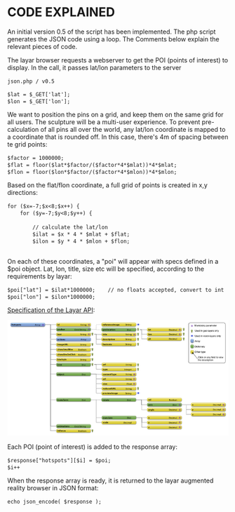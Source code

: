 # CODE EXPLAINED

An initial version 0.5 of the script has been implemented. The php script generates the JSON code using a loop. The Comments below explain the relevant pieces of code. 

The layar browser requests a webserver to get the POI (points of interest) to display. In the call, it passes lat/lon parameters to the server 

```
json.php / v0.5

```

```
$lat = $_GET['lat'];
$lon = $_GET['lon'];
```

We want to position the pins on a grid, and keep them on the same grid for all users. The sculpture will be a multi-user experience. To prevent pre-calculation of all pins all over the world, any lat/lon coordinate is mapped to a coordinate that is rounded off. In this case, there's 4m of spacing between te grid points:

```
$factor = 1000000;
$flat = floor($lat*$factor/($factor*4*$mlat))*4*$mlat;
$flon = floor($lon*$factor/($factor*4*$mlon))*4*$mlon;
```

Based on the flat/flon coordinate, a full grid of points is created in x,y directions:

```
for ($x=-7;$x<8;$x++) {
	for ($y=-7;$y<8;$y++) {
	
		// calculate the lat/lon 
		$ilat = $x * 4 * $mlat + $flat; 
		$ilon = $y * 4 * $mlon + $flon; 
		
```

On each of these coordinates, a "poi" will appear with specs defined in a $poi object. Lat, lon, title, size etc will be specified, according to the requirements by layar:

```
$poi["lat"] = $ilat*1000000;	// no floats accepted, convert to int
$poi["lon"] = $ilon*1000000;
```	      

[Specification of the Layar API](https://www.layar.com/documentation/browser/api/getpois-response/):

![Layar1 Image](../project_images/API_v6.2_hotspot.png?raw=true "Layar1 Image")

Each POI (point of interest) is added to the response array:

```
$response["hotspots"][$i] = $poi;
$i++
```

When the response array is ready, it is returned to the layar augmented reality browser in JSON format:

```
echo json_encode( $response );
```
